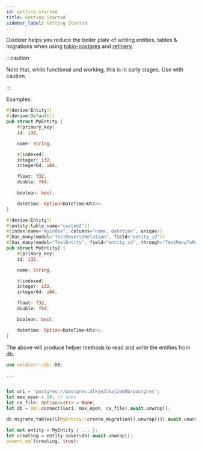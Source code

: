 ```yaml
---
id: getting-started
title: Getting Started
sidebar_label: Getting Started
---
```


Oxidizer helps you reduce the boiler plate of writing entities, tables & migrations when using [tokio-postgres](https://crates.io/crates/tokio-postgres) and [refinery](https://crates.io/crates/refinery).

:::caution

Note that, while functional and working, this is in early stages. Use with caution.

:::

Examples:

```rust
#[derive(Entity)]
#[derive(Default)]
pub struct MyEntity {
    #[primary_key]
    id: i32,

    name: String,

    #[indexed]
    integer: i32,
    integer64: i64,

    float: f32,
    double: f64,

    boolean: bool,

    datetime: Option<DateTime<Utc>>,
}
```

```rust
#[derive(Entity)]
#[entity(table_name="custom2")]
#[index(name="myindex", columns="name, datetime", unique)]
#[has_many(model="TestReverseRelation", field="entity_id")]
#[has_many(model="TestEntity", field="entity_id", through="TestManyToMany")]
pub struct MyEntity2 {
    #[primary_key]
    id: i32,

    name: String,

    #[indexed]
    integer: i32,
    integer64: i64,

    float: f32,
    double: f64,

    boolean: bool,

    datetime: Option<DateTime<Utc>>,
}
```

The above will produce helper methods to read and write the entities from db.

```rust
use oxidizer::db::DB;

...


let uri = "postgres://postgres:alkje2lkaj2e@db/postgres";
let max_open = 50; // mobc
let ca_file: Option<&str> = None;
let db = DB::connect(&uri, max_open, ca_file).await.unwrap();

db.migrate_tables(&[MyEntity::create_migration().unwrap()]).await.unwrap();

let mut entity = MyEntity { ... };
let creating = entity.save(&db).await.unwrap();
assert_eq!(creating, true);
```
